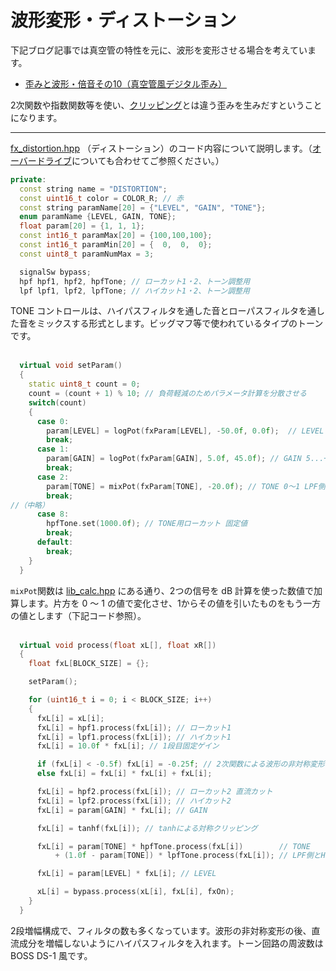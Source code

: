 # 波形変形・ディストーション

下記ブログ記事では真空管の特性を元に、波形を変形させる場合を考えています。

- [歪みと波形・倍音その10（真空管風デジタル歪み）](https://drugscore.blog.fc2.com/blog-entry-210.html)

2次関数や指数関数等を使い、[クリッピング](230_クリッピング・オーバードライブ.md)とは違う歪みを生みだすということになります。

---

[fx_distortion.hpp](https://github.com/kanengomibako/Sodium/blob/main/Src/example/fx_distortion.hpp) （ディストーション）のコード内容について説明します。（[オーバードライブ](230_クリッピング・オーバードライブ.md)についても合わせてご参照ください。）

```c++
private:
  const string name = "DISTORTION";
  const uint16_t color = COLOR_R; // 赤
  const string paramName[20] = {"LEVEL", "GAIN", "TONE"};
  enum paramName {LEVEL, GAIN, TONE};
  float param[20] = {1, 1, 1};
  const int16_t paramMax[20] = {100,100,100};
  const int16_t paramMin[20] = {  0,  0,  0};
  const uint8_t paramNumMax = 3;

  signalSw bypass;
  hpf hpf1, hpf2, hpfTone; // ローカット1・2、トーン調整用
  lpf lpf1, lpf2, lpfTone; // ハイカット1・2、トーン調整用
```
TONE コントロールは、ハイパスフィルタを通した音とローパスフィルタを通した音をミックスする形式とします。ビッグマフ等で使われているタイプのトーンです。<br>
<br>

```c++
  virtual void setParam()
  {
    static uint8_t count = 0;
    count = (count + 1) % 10; // 負荷軽減のためパラメータ計算を分散させる
    switch(count)
    {
      case 0:
        param[LEVEL] = logPot(fxParam[LEVEL], -50.0f, 0.0f);  // LEVEL -50...0 dB
        break;
      case 1:
        param[GAIN] = logPot(fxParam[GAIN], 5.0f, 45.0f); // GAIN 5...+45 dB
        break;
      case 2:
        param[TONE] = mixPot(fxParam[TONE], -20.0f); // TONE 0～1 LPF側とHPF側をミックス
        break;
//（中略）
      case 8:
        hpfTone.set(1000.0f); // TONE用ローカット 固定値
        break;
      default:
        break;
    }
  }
```
`mixPot`関数は [lib_calc.hpp](https://github.com/kanengomibako/Sodium/blob/main/Src/example/lib_calc.hpp) にある通り、2つの信号を dB 計算を使った数値で加算します。片方を 0 ～ 1 の値で変化させ、1からその値を引いたものをもう一方の値とします（下記コード参照）。<br>
<br>

```c++
  virtual void process(float xL[], float xR[])
  {
    float fxL[BLOCK_SIZE] = {};

    setParam();

    for (uint16_t i = 0; i < BLOCK_SIZE; i++)
    {
      fxL[i] = xL[i];
      fxL[i] = hpf1.process(fxL[i]); // ローカット1
      fxL[i] = lpf1.process(fxL[i]); // ハイカット1
  	  fxL[i] = 10.0f * fxL[i]; // 1段目固定ゲイン

  	  if (fxL[i] < -0.5f) fxL[i] = -0.25f; // 2次関数による波形の非対称変形
  	  else fxL[i] = fxL[i] * fxL[i] + fxL[i];

      fxL[i] = hpf2.process(fxL[i]); // ローカット2 直流カット
      fxL[i] = lpf2.process(fxL[i]); // ハイカット2
  	  fxL[i] = param[GAIN] * fxL[i]; // GAIN

      fxL[i] = tanhf(fxL[i]); // tanhによる対称クリッピング

  	  fxL[i] = param[TONE] * hpfTone.process(fxL[i])        // TONE
  	      + (1.0f - param[TONE]) * lpfTone.process(fxL[i]); // LPF側とHPF側をミックス

      fxL[i] = param[LEVEL] * fxL[i]; // LEVEL

      xL[i] = bypass.process(xL[i], fxL[i], fxOn);
    }
  }
```
2段増幅構成で、フィルタの数も多くなっています。波形の非対称変形の後、直流成分を増幅しないようにハイパスフィルタを入れます。トーン回路の周波数は BOSS DS-1 風です。